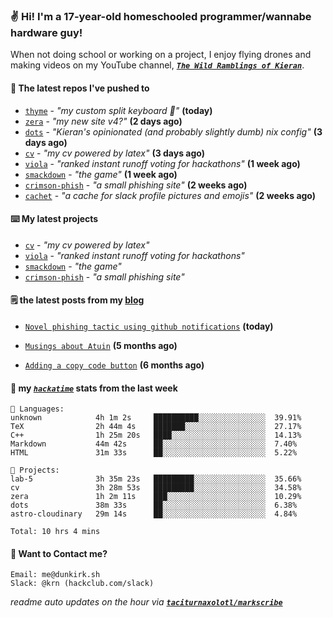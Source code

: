 ### ✌️ Hi! I'm a 17-year-old homeschooled programmer/wannabe hardware guy!

When not doing school or working on a project, I enjoy flying drones and making videos on my YouTube channel, [**_`The Wild Ramblings of Kieran`_**](https://youtube.com/@kieran.rambles).

#### 👷 The latest repos I've pushed to

- [`thyme`](https://github.com/taciturnaxolotl/thyme) - _"my custom split keyboard 🫶"_ **(today)**
- [`zera`](https://github.com/taciturnaxolotl/zera) - _"my new site v4?"_ **(2 days ago)**
- [`dots`](https://github.com/taciturnaxolotl/dots) - _"Kieran's opinionated (and probably slightly dumb) nix config"_ **(3 days ago)**
- [`cv`](https://github.com/taciturnaxolotl/cv) - _"my cv powered by latex"_ **(3 days ago)**
- [`viola`](https://github.com/taciturnaxolotl/viola) - _"ranked instant runoff voting for hackathons"_ **(1 week ago)**
- [`smackdown`](https://github.com/taciturnaxolotl/smackdown) - _"the game"_ **(1 week ago)**
- [`crimson-phish`](https://github.com/taciturnaxolotl/crimson-phish) - _"a small phishing site"_ **(2 weeks ago)**
- [`cachet`](https://github.com/taciturnaxolotl/cachet) - _"a cache for slack profile pictures and emojis"_ **(2 weeks ago)**

#### ⌨️ My latest projects

- [`cv`](https://github.com/taciturnaxolotl/cv) - _"my cv powered by latex"_
- [`viola`](https://github.com/taciturnaxolotl/viola) - _"ranked instant runoff voting for hackathons"_
- [`smackdown`](https://github.com/taciturnaxolotl/smackdown) - _"the game"_
- [`crimson-phish`](https://github.com/taciturnaxolotl/crimson-phish) - _"a small phishing site"_

#### 🗒️ the latest posts from my [blog](https://dunkirk.sh)

- [`Novel phishing tactic using github notifications`](https://dunkirk.sh/blog/github-phishing/) **(today)**

- [`Musings about Atuin`](https://dunkirk.sh/blog/atuin/) **(5 months ago)**

- [`Adding a copy code button`](https://dunkirk.sh/blog/adding-a-copy-button/) **(6 months ago)**



#### 📡 my [_`hackatime`_](https://waka.hackclub.com) stats from the last week

```text
💾 Languages:
unknown            4h 1m 2s     ██████████░░░░░░░░░░░░░░░  39.91%
TeX                2h 44m 4s    ███████░░░░░░░░░░░░░░░░░░  27.17%
C++                1h 25m 20s   ████░░░░░░░░░░░░░░░░░░░░░  14.13%
Markdown           44m 42s      ██░░░░░░░░░░░░░░░░░░░░░░░  7.40%
HTML               31m 33s      ██░░░░░░░░░░░░░░░░░░░░░░░  5.22%

💼 Projects:
lab-5              3h 35m 23s   █████████░░░░░░░░░░░░░░░░  35.66%
cv                 3h 28m 53s   █████████░░░░░░░░░░░░░░░░  34.58%
zera               1h 2m 11s    ███░░░░░░░░░░░░░░░░░░░░░░  10.29%
dots               38m 33s      ██░░░░░░░░░░░░░░░░░░░░░░░  6.38%
astro-cloudinary   29m 14s      ██░░░░░░░░░░░░░░░░░░░░░░░  4.84%

Total: 10 hrs 4 mins
```

#### 📮 Want to Contact me?

```text
Email: me@dunkirk.sh
Slack: @krn (hackclub.com/slack)
```

_readme auto updates on the hour via [**`taciturnaxolotl/markscribe`**](https://github.com/taciturnaxolotl/markscribe)_
